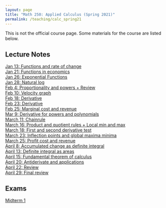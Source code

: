 ```yaml
---
layout: page
title: "Math 250: Applied Calculus (Spring 2021)"
permalink: /teaching/calc_spring21
---
```


This is not the official course page. Some materials for the course are listed below.

## Lecture Notes

<a href="/teaching/calc_math250/Notes/jan13_functionsandrateofchange.pdf" target="_blank">Jan 13: Functions and rate of change</a><br>
<a href="/teaching/calc_math250/Notes/jan21_functionsineconomics.pdf" target="_blank">Jan 21: Functions in economics</a><br>
<a href="/teaching/calc_math250/Notes/jan26_exponentialfunctions.pdf" target="_blank">Jan 26: Exponential Functions</a><br>
<a href="/teaching/calc_math250/Notes/jan 28_naturallog.pdf" target="_blank">Jan 28: Natural log</a><br>
<a href="/teaching/calc_math250/Notes/feb4_proportionalitypower+review.pdf" target="_blank">Feb 4: Proportionality and powers + Review</a><br>
<a href="/teaching/calc_math250/Notes/feb10_velocitygraph.pdf" target="_blank">Feb 10: Velocity graph</a><br>
<a href="/teaching/calc_math250/Notes/feb18_derivative.pdf" target="_blank">Feb 18: Derivative</a><br>
<a href="/teaching/calc_math250/Notes/feb23_derivative.pdf" target="_blank">Feb 23: Derivative</a><br>
<a href="/teaching/calc_math250/Notes/feb25_marginalcostrevenuw.pdf" target="_blank">Feb 25: Marginal cost and revenue</a><br>
<a href="/teaching/calc_math250/Notes/mar9_derivativeforpowersandpoly.pdf" target="_blank">Mar 9: Derivative for powers and polynomials</a><br>
<a href="/teaching/calc_math250/Notes/mar11_chainrule.pdf" target="_blank">March 11: Chainrule</a><br>
<a href="/teaching/calc_math250/Notes/mar16_productquotientlocalmin.pdf" target="_blank">March 16: Product and quotient rules + Local min and max</a><br>
<a href="/teaching/calc_math250/Notes/mar18_firstandsecondderivativetest.pdf" target="_blank">March 18: First and second derivative test</a><br>
<a href="/teaching/calc_math250/Notes/mar23_inflection_globalmax.pdf" target="_blank">March 23: Inflection points and global maxima minima</a><br>
<a href="/teaching/calc_math250/Notes/mar25_profitcostrevenue.pdf" target="_blank">March 25: Profit cost and revenue</a><br>
<a href="/teaching/calc_math250/Notes/apr8_accumulatedchane_definite.pdf" target="_blank">April 8: Accumulated change as definite integral</a><br>
<a href="/teaching/calc_math250/Notes/apr13_definiteintasareas.pdf" target="_blank">April 13: Definite integral as areas</a><br>
<a href="/teaching/calc_math250/Notes/apr15_fundamentaltheorem.pdf" target="_blank">April 15: Fundamental theorem of calculus</a><br>
<a href="/teaching/calc_math250/Notes/apr20_antiderivate+applic.pdf" target="_blank">April 20: Antiderivate and applications</a><br>
<a href="/teaching/calc_math250/Notes/apr22_review.pdf" target="_blank">April 22: Review</a><br>
<a href="/teaching/calc_math250/Notes/apr29_finalreview.pdf" target="_blank">April 29: Final review</a><br>

## Exams

<a href="/teaching/calc_math250/exam latex/Midterm 1 Math 250.pdf" target="_blank">Midterm 1</a><br>
